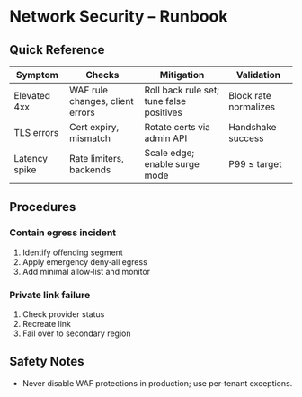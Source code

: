 # Network Security – Runbook

## Quick Reference
| Symptom | Checks | Mitigation | Validation |
|---|---|---|---|
| Elevated 4xx | WAF rule changes, client errors | Roll back rule set; tune false positives | Block rate normalizes |
| TLS errors | Cert expiry, mismatch | Rotate certs via admin API | Handshake success |
| Latency spike | Rate limiters, backends | Scale edge; enable surge mode | P99 ≤ target |

## Procedures
### Contain egress incident
1. Identify offending segment
2. Apply emergency deny‑all egress
3. Add minimal allow‑list and monitor

### Private link failure
1. Check provider status
2. Recreate link
3. Fail over to secondary region

## Safety Notes
- Never disable WAF protections in production; use per‑tenant exceptions.
